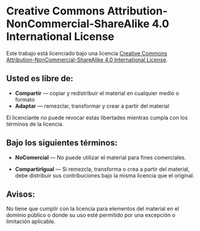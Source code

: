 # Creative Commons Attribution-NonCommercial-ShareAlike 4.0 International License

Este trabajo está licenciado bajo una licencia [Creative Commons Attribution-NonCommercial-ShareAlike 4.0 International License](http://creativecommons.org/licenses/by-nc-sa/4.0/).

## Usted es libre de:

- **Compartir** — copiar y redistribuir el material en cualquier medio o formato
- **Adaptar** — remezclar, transformar y crear a partir del material

El licenciante no puede revocar estas libertades mientras cumpla con los términos de la licencia.

## Bajo los siguientes términos:

- **NoComercial** — No puede utilizar el material para fines comerciales.

- **CompartirIgual** — Si remezcla, transforma o crea a partir del material, debe distribuir sus contribuciones bajo la misma licencia que el original.


## Avisos:

No tiene que cumplir con la licencia para elementos del material en el dominio público o donde su uso esté permitido por una excepción o limitación aplicable.


